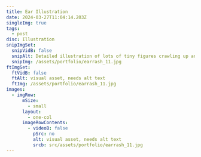 ```yaml
---
title: Ear Illustration
date: 2024-03-27T11:04:14.203Z
singleImg: true
tags:
  - post
disc: Illustration
snipImgSet:
  snipVidB: false
  snipAlt: Detailed illustration of lots of tiny figures crawling up an ear.
  snipImg: /assets/portfolio/earrash_11.jpg
ftImgSet:
  ftVidB: false
  ftAlt: visual asset, needs alt text
  ftImg: /assets/portfolio/earrash_11.jpg
images:
  - imgRow:
      mSize:
        - small
      layout:
        - one-col
      imageRowContents:
        - videoB: false
          pSrc: no
          alt: visual asset, needs alt text
          srcb: src/assets/portfolio/earrash_11.jpg
---
```


